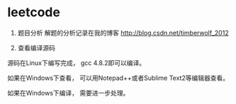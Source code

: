 leetcode
========

1. 题目分析
解题的分析记录在我的博客 http://blog.csdn.net/timberwolf_2012

2. 查看编译源码

源码在Linux下编写完成， gcc 4.8.2即可以编译。

如果在Windows下查看， 可以用Notepad++或者Sublime Text2等编辑器查看。

如果在Windows下编译， 需要进一步处理。

